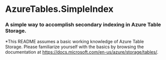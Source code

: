 # AzureTables.SimpleIndex
### A simple way to accomplish secondary indexing in Azure Table Storage.
*This README assumes a basic working knowledge of Azure Table Storage. Please familiarize yourself with the basics by browsing the documentation at https://docs.microsoft.com/en-us/azure/storage/tables/.
